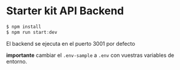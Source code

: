 # Starter kit API Backend

```javascript
$ npm install
$ npm run start:dev
```

El backend se ejecuta en el puerto 3001 por defecto

**importante** cambiar el `.env-sample` a `.env` con vuestras variables de entorno.
